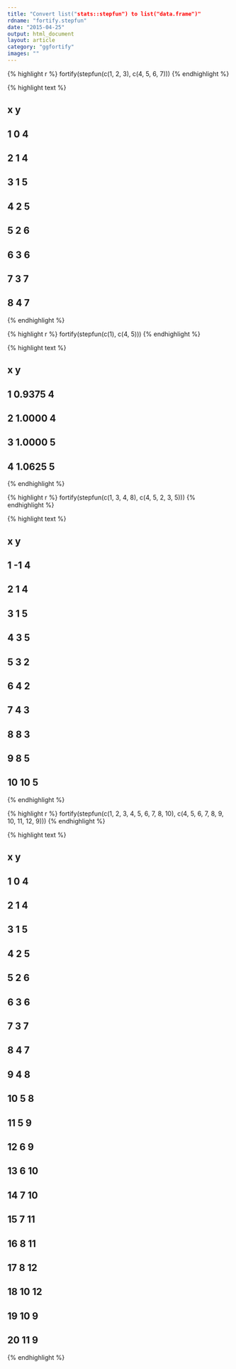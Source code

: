 ```yaml
---
title: "Convert list("stats::stepfun") to list("data.frame")"
rdname: "fortify.stepfun"
date: "2015-04-25"
output: html_document
layout: article
category: "ggfortify"
images: ""
---
```





{% highlight r %}
fortify(stepfun(c(1, 2, 3), c(4, 5, 6, 7)))
{% endhighlight %}



{% highlight text %}
##   x y
## 1 0 4
## 2 1 4
## 3 1 5
## 4 2 5
## 5 2 6
## 6 3 6
## 7 3 7
## 8 4 7
{% endhighlight %}



{% highlight r %}
fortify(stepfun(c(1), c(4, 5)))
{% endhighlight %}



{% highlight text %}
##        x y
## 1 0.9375 4
## 2 1.0000 4
## 3 1.0000 5
## 4 1.0625 5
{% endhighlight %}



{% highlight r %}
fortify(stepfun(c(1, 3, 4, 8), c(4, 5, 2, 3, 5)))
{% endhighlight %}



{% highlight text %}
##     x y
## 1  -1 4
## 2   1 4
## 3   1 5
## 4   3 5
## 5   3 2
## 6   4 2
## 7   4 3
## 8   8 3
## 9   8 5
## 10 10 5
{% endhighlight %}



{% highlight r %}
fortify(stepfun(c(1, 2, 3, 4, 5, 6, 7, 8, 10), c(4, 5, 6, 7, 8, 9, 10, 11, 12, 9)))
{% endhighlight %}



{% highlight text %}
##     x  y
## 1   0  4
## 2   1  4
## 3   1  5
## 4   2  5
## 5   2  6
## 6   3  6
## 7   3  7
## 8   4  7
## 9   4  8
## 10  5  8
## 11  5  9
## 12  6  9
## 13  6 10
## 14  7 10
## 15  7 11
## 16  8 11
## 17  8 12
## 18 10 12
## 19 10  9
## 20 11  9
{% endhighlight %}